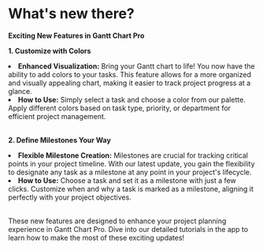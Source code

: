 # What's new there?

<p class="no-margin"><b>Exciting New Features in Gantt Chart Pro</b></p>

<p><b>1. Customize with Colors</b></p> 
<li><b>Enhanced Visualization:</b> Bring your Gantt chart to life! You now have the ability to add colors to your tasks. This feature allows for a more organized and visually appealing chart, making it easier to track project progress at a glance.</li>
<li><b>How to Use:</b> Simply select a task and choose a color from our palette. Apply different colors based on task type, priority, or department for efficient project management.</li>

</br>
<p><b>2. Define Milestones Your Way</b></p> 
<li><b>Flexible Milestone Creation:</b> Milestones are crucial for tracking critical points in your project timeline. With our latest update, you gain the flexibility to designate any task as a milestone at any point in your project's lifecycle.</li>
<li><b>How to Use:</b> Choose a task and set it as a milestone with just a few clicks. Customize when and why a task is marked as a milestone, aligning it perfectly with your project objectives.</li>
</br>


<p>These new features are designed to enhance your project planning experience in Gantt Chart Pro. Dive into our detailed tutorials in the app to learn how to make the most of these exciting updates!</p>

<Hubspot />
<Clarity />
<GoogleAnalytics />